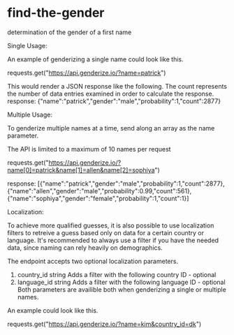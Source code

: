 # find-the-gender
determination of  the gender of a first name

Single Usage: 

An example of genderizing a single name could look like this.

requests.get("https://api.genderize.io/?name=patrick")

This would render a JSON response like the following. The count represents the number of data entries examined in order to calculate the response.
response:  {"name":"patrick","gender":"male","probability":1,"count":2877}

Multiple Usage:

To genderize multiple names at a time, send along an array as the name parameter.

The API is limited to a maximum of 10 names per request

requests.get("https://api.genderize.io/?name[0]=patrick&name[1]=allen&name[2]=sophiya")

response: 
[{"name":"patrick","gender":"male","probability":1,"count":2877},{"name":"allen","gender":"male","probability":0.99,"count":561},{"name":"sophiya","gender":"female","probability":1,"count":1}]

Localization:

To achieve more qualified guesses, it is also possible to use localization filters to retreive a guess based only on data for a certain country or language. It's recommended to always use a filter if you have the needed data, since naming can rely heavily on demographics.

The endpoint accepts two optional localization parameters.

1. country_id string Adds a filter with the following country ID - optional
2. language_id string Adds a filter with the following language ID - optional
Both parameters are availible both when genderizing a single or multiple names.

An example could look like this.

requests.get("https://api.genderize.io/?name=kim&country_id=dk")
